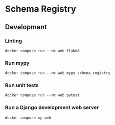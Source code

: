 # Schema Registry

## Development

### Linting
```shell
docker compose run --rm web flake8
```
### Run mypy
```shell
docker compose run --rm web mypy schema_registry
```
### Run unit tests
```shell
docker compose run --rm web pytest
```
### Run a Django development web server
```shell
docker compose up web
```
